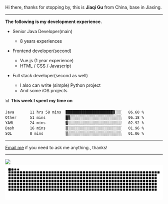 Hi there, thanks for stopping by, this is **Jiaqi Gu** from China, base in Jiaxing.

---

**The following is my development experience.**

- Senior Java Developer(main)
  - 8 years experiences

- Frontend developer(second)
  - Vue.js (1 year experience)
  - HTML / CSS / Javascript
  
- Full stack developer(second as well)
  - I also can write (simple) Python project
  - And some iOS projects

📊 **This week I spent my time on**
<!--START_SECTION:waka-->

```txt
Java       11 hrs 58 mins  █████████████████████▓░░░   86.60 %
Other      51 mins         █▓░░░░░░░░░░░░░░░░░░░░░░░   06.18 %
YAML       24 mins         ▓░░░░░░░░░░░░░░░░░░░░░░░░   02.92 %
Bash       16 mins         ▒░░░░░░░░░░░░░░░░░░░░░░░░   01.96 %
SQL        8 mins          ▒░░░░░░░░░░░░░░░░░░░░░░░░   01.06 %
```

<!--END_SECTION:waka-->

---

[Email me](mailto:htk2klwgr@mozmail.com?subject=Hiring_from_GitHub) if you need to ask me anything., thanks!

---

![]( https://visitor-badge.glitch.me/badge?page_id=githubgujiaqi)
![]( https://github.com/droid-Q/droid-Q/raw/output/github-contribution-grid-snake.svg#gh-dark-mode-only)
